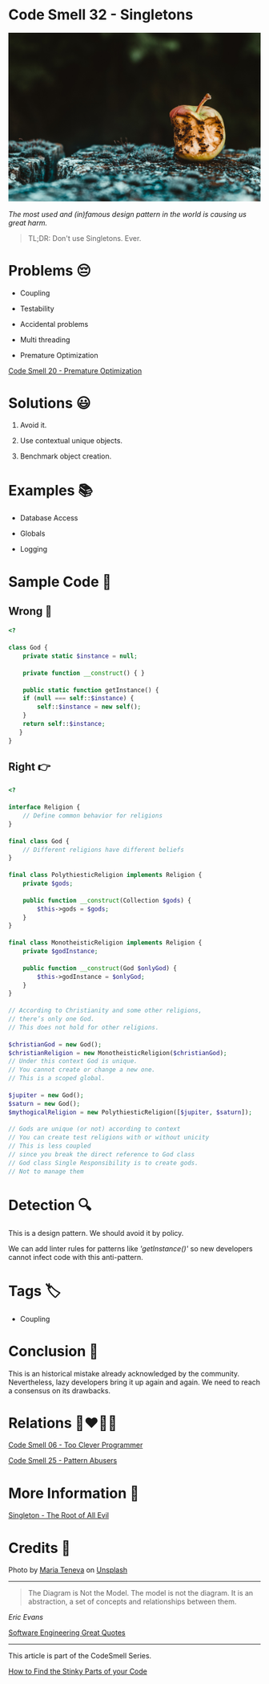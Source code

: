 # Code Smell 32 - Singletons

![Code Smell 32 - Singletons](Code%20Smell%2032%20-%20Singletons.jpg)

*The most used and (in)famous design pattern in the world is causing us great harm.*

> TL;DR: Don't use Singletons. Ever.

# Problems 😔 

- Coupling

- Testability

- Accidental problems

- Multi threading

- Premature Optimization

[Code Smell 20 - Premature Optimization](https://github.com/mcsee/Software-Design-Articles/tree/main/Articles/Code%20Smells/Code%20Smell%2020%20-%20Premature%20Optimization/readme.md)

# Solutions 😃

1. Avoid it.

2. Use contextual unique objects.

3. Benchmark object creation.
 
# Examples 📚

- Database Access

- Globals

- Logging

# Sample Code 📖

## Wrong 🚫

<!-- [Gist Url](https://gist.github.com/mcsee/5f0b4685e3af22e2a0a82f9f642c5c79) -->

```php
<?

class God {
    private static $instance = null;

    private function __construct() { }

    public static function getInstance() {
    if (null === self::$instance) {
        self::$instance = new self();
    }
    return self::$instance;
   }
}
```

## Right 👉

<!-- [Gist Url](https://gist.github.com/mcsee/48af2ebb8874c53f5aa5091c24c832e5) -->

```php
<?

interface Religion {
    // Define common behavior for religions
}

final class God {
    // Different religions have different beliefs
}

final class PolythiesticReligion implements Religion {
    private $gods;

    public function __construct(Collection $gods) {
        $this->gods = $gods;
    }
}

final class MonotheisticReligion implements Religion {
    private $godInstance;

    public function __construct(God $onlyGod) {
        $this->godInstance = $onlyGod;
    }
}

// According to Christianity and some other religions,
// there’s only one God.
// This does not hold for other religions.

$christianGod = new God();
$christianReligion = new MonotheisticReligion($christianGod);
// Under this context God is unique.
// You cannot create or change a new one.
// This is a scoped global.

$jupiter = new God();
$saturn = new God();
$mythogicalReligion = new PolythiesticReligion([$jupiter, $saturn]);

// Gods are unique (or not) according to context
// You can create test religions with or without unicity
// This is less coupled 
// since you break the direct reference to God class
// God class Single Responsibility is to create gods. 
// Not to manage them
```

# Detection 🔍

This is a design pattern. We should avoid it by policy. 

We can add linter rules for patterns like *'getInstance()'* so new developers cannot infect code with this anti-pattern.
 
# Tags 🏷️

- Coupling

# Conclusion 🏁

This is an historical mistake already acknowledged by the community. Nevertheless, lazy developers bring it up again and again. We need to reach a consensus on its drawbacks.

# Relations 👩‍❤️‍💋‍👨

[Code Smell 06 - Too Clever Programmer](https://github.com/mcsee/Software-Design-Articles/tree/main/Articles/Code%20Smells/Code%20Smell%2006%20-%20Too%20Clever%20Programmer/readme.md)

[Code Smell 25 - Pattern Abusers](https://github.com/mcsee/Software-Design-Articles/tree/main/Articles/Code%20Smells/Code%20Smell%2025%20-%20Pattern%20Abusers/readme.md)

# More Information 📕

[Singleton - The Root of All Evil](https://github.com/mcsee/Software-Design-Articles/tree/main/Articles/Theory/Singleton%20-%20The%20Root%20of%20All%20Evil/readme.md)

# Credits 🙏

Photo by [Maria Teneva](https://unsplash.com/@miteneva) on [Unsplash](https://unsplash.com/s/photos/rotten) 

* * *

> The Diagram is Not the Model. The model is not the diagram. It is an abstraction, a set of concepts and relationships between them.

_Eric Evans_

[Software Engineering Great Quotes](https://github.com/mcsee/Software-Design-Articles/tree/main/Articles/Quotes/Software%20Engineering%20Great%20Quotes/readme.md)

* * *

This article is part of the CodeSmell Series.

[How to Find the Stinky Parts of your Code](https://github.com/mcsee/Software-Design-Articles/tree/main/Articles/Code%20Smells/How%20to%20Find%20the%20Stinky%20parts%20of%20your%20Code/readme.md)